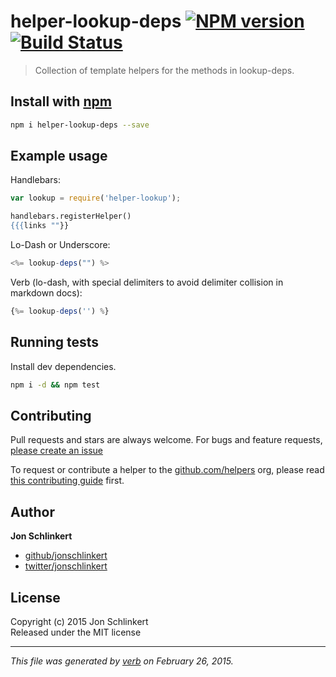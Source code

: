 # helper-lookup-deps [![NPM version](https://badge.fury.io/js/helper-lookup-deps.svg)](http://badge.fury.io/js/helper-lookup-deps)  [![Build Status](https://travis-ci.org/helpers/helper-lookup-deps.svg)](https://travis-ci.org/helpers/helper-lookup-deps) 

> Collection of template helpers for the methods in lookup-deps.


## Install with [npm](npmjs.org)

```bash
npm i helper-lookup-deps --save
```

## Example usage

Handlebars:

```js
var lookup = require('helper-lookup');
```

```handlebars
handlebars.registerHelper()
{{{links ""}}
```

Lo-Dash or Underscore:

```js
<%= lookup-deps("") %>
```

Verb (lo-dash, with special delimiters to avoid delimiter collision in markdown docs):

```js
{%= lookup-deps('') %}
```

## Running tests
Install dev dependencies.

```bash
npm i -d && npm test
```


## Contributing
Pull requests and stars are always welcome. For bugs and feature requests, [please create an issue](https://github.com/helpers/helper-lookup-deps/issues)

To request or contribute a helper to the [github.com/helpers][helpers] org, please read [this contributing guide][guide] first.

## Author

**Jon Schlinkert**
 
+ [github/jonschlinkert](https://github.com/jonschlinkert)
+ [twitter/jonschlinkert](http://twitter.com/jonschlinkert) 

## License
Copyright (c) 2015 Jon Schlinkert  
Released under the MIT license

***

_This file was generated by [verb](https://github.com/assemble/verb) on February 26, 2015._

[assemble]: https://github.com/assemble/assemble
[generator-verb]: https://github.com/assemble/generator-verb
[handlebars-helpers]: https://github.com/assemble/handlebars-helpers/
[handlebars]: https://github.com/wycats/handlebars.js/
[helpers]: https://github.com/helpers
[Lo-Dash]: https://lodash.com/
[template]: https://github.com/jonschlinkert/template
[underscore]: https://github.com/jashkenas/underscore
[verb]: https://github.com/assemble/verb
[guide]: https://github.com/helpers/requests
